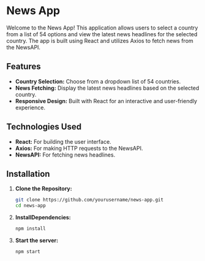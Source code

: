 # News App

Welcome to the News App! This application allows users to select a country from a list of 54 options and view the latest news headlines for the selected country. The app is built using React and utilizes Axios to fetch news from the NewsAPI.

## Features

- **Country Selection:** Choose from a dropdown list of 54 countries.
- **News Fetching:** Display the latest news headlines based on the selected country.
- **Responsive Design:** Built with React for an interactive and user-friendly experience.

## Technologies Used

- **React:** For building the user interface.
- **Axios:** For making HTTP requests to the NewsAPI.
- **NewsAPI:** For fetching news headlines.

## Installation

1. **Clone the Repository:**
   ```bash
   git clone https://github.com/yourusername/news-app.git
   cd news-app

2. **InstallDependencies:**
   ```bash
   npm install

4. **Start the server:**
   ```bash
   npm start
   ```

